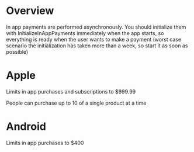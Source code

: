 # Overview
In app payments are performed asynchronously.
You should initialize them with InitializeInAppPayments immediately when the app starts,
so everything is ready when the user wants to make a payment
(worst case scenario the initialization has taken more than a week, so start it as soon as possible)

# Apple
Limits in app purchases and subscriptions to $999.99

People can purchase up to 10 of a single product at a time

# Android
Limits in app purchases to $400